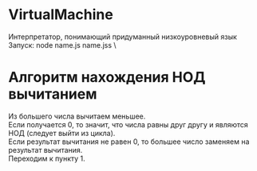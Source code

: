 # VirtualMachine
Интерпретатор, понимающий придуманный низкоуровневый язык \
Запуск: node name.js name.jss \
# Алгоритм нахождения НОД вычитанием
Из большего числа вычитаем меньшее.\
Если получается 0, то значит, что числа равны друг другу и являются НОД (следует выйти из цикла).\
Если результат вычитания не равен 0, то большее число заменяем на результат вычитания.\
Переходим к пункту 1.

